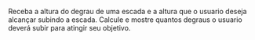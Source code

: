 Receba a altura do degrau de uma escada e a altura que o usuario deseja alcançar subindo a escada. 
Calcule e mostre quantos degraus o usuario deverá subir para atingir seu objetivo.